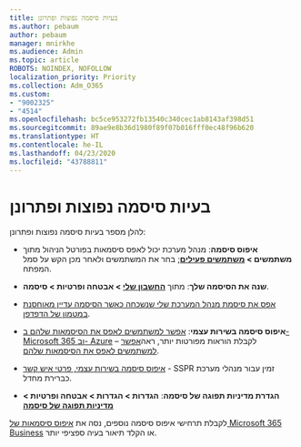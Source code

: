 ```yaml
---
title: בעיות סיסמה נפוצות ופתרונן
ms.author: pebaum
author: pebaum
manager: mnirkhe
ms.audience: Admin
ms.topic: article
ROBOTS: NOINDEX, NOFOLLOW
localization_priority: Priority
ms.collection: Adm_O365
ms.custom:
- "9002325"
- "4514"
ms.openlocfilehash: bc5ce953272fb13540c340cec1ab8143af398d51
ms.sourcegitcommit: 89ae9e8b36d1980f89f07b016fff0ec48f96b620
ms.translationtype: HT
ms.contentlocale: he-IL
ms.lasthandoff: 04/23/2020
ms.locfileid: "43788811"
---
```

# <a name="common-password-issues-and-resolutions"></a>בעיות סיסמה נפוצות ופתרונן

להלן מספר בעיות סיסמה נפוצות ופתרונן:

- **איפוס סיסמה**: מנהל מערכת יכול לאפס סיסמאות בפורטל הניהול מתוך **משתמשים > [משתמשים פעילים](https://portal.office.com/adminportal/home#/users)**; בחר את המשתמשים ולאחר מכן הקש על סמל המפתח.

- **שנה את הסיסמה שלך**: מתוך  **[החשבון שלי](https://portal.office.com/account/#home) >  אבטחה ופרטיות > סיסמה**.

- [אפס את סיסמת מנהל המערכת שלי שנשכחה כאשר הסיסמה עדיין מאוחסנת במטמון של הדפדפן](https://docs.microsoft.com/microsoft-365/admin/add-users/reset-passwords?view=o365-worldwide#reset-my-office-365-tenant-admin-password).

- **איפוס סיסמה בשירות עצמי**: [אפשר למשתמשים לאפס את הסיסמאות שלהם ב- Microsoft 365 וב- Azure](https://portal.office.com/adminportal/home#/SettingsMultiPivot/:/Settings/L1/SelfServiceReset) – לקבלת הוראות מפורטות יותר, ראה[אפשר למשתמשים לאפס את הסיסמאות שלהם](https://docs.microsoft.com/microsoft-365/admin/add-users/let-users-reset-passwords).

- [איפוס סיסמה בשירות עצמי, פרטי איש קשר](https://go.microsoft.com/fwlink/?linkid=849451) - SSPR זמין עבור מנהלי מערכת כברירת מחדל. 

- **הגדרת מדיניות תפוגה של סיסמה**: **הגדרות > הגדרות > אבטחה ופרטיות > [מדיניות תפוגה של סיסמה](https://admin.microsoft.com/AdminPortal/Home#/SettingsMultiPivot/:/Settings/L1/PasswordPolicy)**

לקבלת תרחישי איפוס סיסמה נוספים, נסה את [איפוס סיסמאות של Microsoft 365 Business](https://docs.microsoft.com/microsoft-365/admin/add-users/reset-passwords) או הקלד תיאור בעיה ספציפי יותר.
